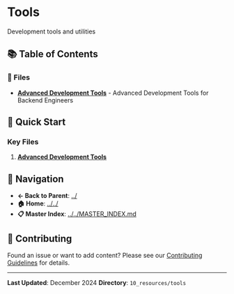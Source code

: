 # Tools

Development tools and utilities

## 📚 Table of Contents

### 📄 Files

- **[Advanced Development Tools](advanced_development_tools.md)** - Advanced Development Tools for Backend Engineers

## 🚀 Quick Start

### Key Files
1. **[Advanced Development Tools](advanced_development_tools.md)**

## 🔗 Navigation

- **← Back to Parent**: [../](../)
- **🏠 Home**: [../../](../..)
- **📋 Master Index**: [../../MASTER_INDEX.md](../..MASTER_INDEX.md)

## 🤝 Contributing

Found an issue or want to add content? Please see our [Contributing Guidelines](../../CONTRIBUTING.md) for details.

---

**Last Updated**: December 2024
**Directory**: `10_resources/tools`
